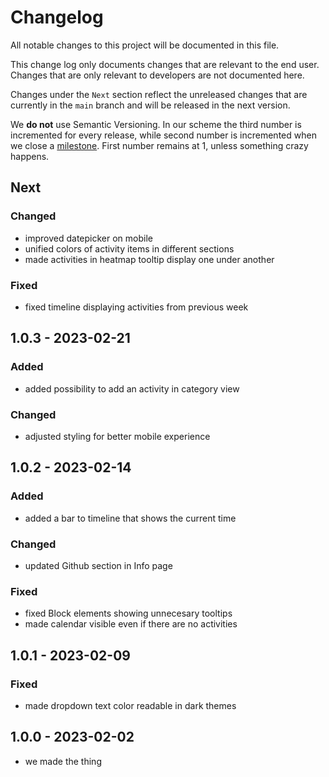# Changelog

All notable changes to this project will be documented in this file.

This change log only documents changes that are relevant to the end user. Changes that are only relevant to developers are not documented here.

Changes under the `Next` section reflect the unreleased changes that are currently in the `main` branch and will be released in the next version.

We **do not** use Semantic Versioning. In our scheme the third number is incremented for every release, while second number is incremented when we close a [milestone](https://github.com/habiteam/habitea/milestones). First number remains at 1, unless something crazy happens.

## Next

### Changed

- improved datepicker on mobile
- unified colors of activity items in different sections
- made activities in heatmap tooltip display one under another

### Fixed

- fixed timeline displaying activities from previous week

## 1.0.3 - 2023-02-21

### Added

- added possibility to add an activity in category view

### Changed

- adjusted styling for better mobile experience

## 1.0.2 - 2023-02-14

### Added

- added a bar to timeline that shows the current time

### Changed

- updated Github section in Info page

### Fixed

- fixed Block elements showing unnecesary tooltips
- made calendar visible even if there are no activities

## 1.0.1 - 2023-02-09

### Fixed

- made dropdown text color readable in dark themes

## 1.0.0 - 2023-02-02

- we made the thing
